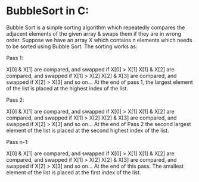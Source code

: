 # BubbleSort in C:
Bubble Sort is a simple sorting algorithm which repeatedly compares the adjacent elements of the given array & swaps them if they are in wrong order.
Suppose we have an array X which contains n elements which needs to be sorted using Bubble Sort. The sorting works as:

Pass 1:

 X[0] & X[1] are compared, and swapped if X[0] > X[1]
 X[1] & X[2] are compared, and swapped if X[1] > X[2]
 X[2] & X[3] are compared, and swapped if X[2] > X[3] and so on…
At the end of pass 1, the largest element of the list is placed at the highest index of the list.

Pass 2:

X[0] & X[1] are compared, and swapped if X[0] > X[1]
X[1] & X[2] are compared, and swapped if X[1] > X[2]
X[2] & X[3] are compared, and swapped if X[2] > X[3] and so on…
At the end of Pass 2 the second largest element of the list is placed at the second highest index of the list.

Pass n-1:

X[0] & X[1] are compared, and swapped if X[0] > X[1]
X[1] & X[2] are compared, and swapped if X[1] > X[2]
X[2] & X[3] are compared, and swapped if X[2] > X[3] and so on…
At the end of this pass. The smallest element of the list is placed at the first index of the list.
